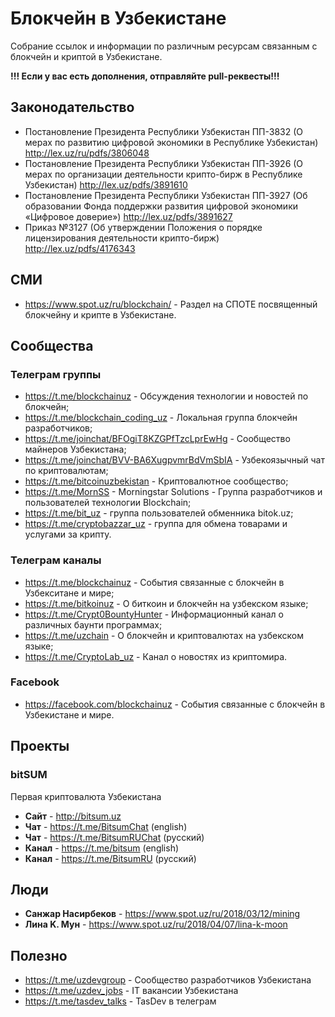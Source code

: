 # Блокчейн в Узбекистане

Собрание ссылок и информации по различным ресурсам связанным с блокчейн и криптой в Узбекистане.

**!!! Если у вас есть дополнения, отправляйте pull-реквесты!!!**

## Законодательство

* Постановление Президента Республики Узбекистан ПП-3832 (О мерах по развитию цифровой экономики в Республике Узбекистан)
http://lex.uz/ru/pdfs/3806048
* Постановление  Президента Республики Узбекистан ПП-3926 (О мерах по организации деятельности крипто-бирж в Республике Узбекистан)
http://lex.uz/pdfs/3891610
* Постановление  Президента Республики Узбекистан ПП-3927 (Об образовании Фонда поддержки развития цифровой экономики «Цифровое доверие»)
http://lex.uz/pdfs/3891627
* Приказ №3127 (Об утверждении Положения о порядке лицензирования деятельности крипто-бирж) http://lex.uz/pdfs/4176343


## СМИ

* https://www.spot.uz/ru/blockchain/ - Раздел на СПОТЕ посвященный блокчейну и крипте в Узбекистане.

## Сообщества

### Телеграм группы

* https://t.me/blockchainuz - Обсуждения технологии и новостей по блокчейн;
* https://t.me/blockchain_coding_uz - Локальная группа блокчейн разработчиков;
* https://t.me/joinchat/BFOgiT8KZGPfTzcLprEwHg - Сообщество майнеров Узбекистана;
* https://t.me/joinchat/BVV-BA6XugpvmrBdVmSbIA - Узбекоязычный чат по криптовалютам;
* https://t.me/bitcoinuzbekistan - Криптовалютное сообщество;
* https://t.me/MornSS - Morningstar Solutions - Группа разработчиков и пользователей технологии Blockchain;
* https://t.me/bit_uz - группа пользователей обменника bitok.uz;
* https://t.me/cryptobazzar_uz - группа для обмена товарами и услугами за крипту.

### Телеграм каналы

* https://t.me/blockchainuz - События связанные с блокчейн в Узбекситане и мире;
* https://t.me/bitkoinuz - О биткоин и блокчейн на узбекском языке;
* https://t.me/Crypt0BountyHunter - Информационный канал о различных баунти программах;
* https://t.me/uzchain - О блокчейн и криптовалютах на узбекском языке;
* https://t.me/CryptoLab_uz - Канал о новостях из криптомира.

### Facebook

* https://facebook.com/blockchainuz - События связанные с блокчейн в Узбекистане и мире.

## Проекты

### bitSUM

Первая криптовалюта Узбекистана
* **Сайт** - http://bitsum.uz
* **Чат** - https://t.me/BitsumChat (english)
* **Чат** - https://t.me/BitsumRUChat (русский)
* **Канал** - https://t.me/bitsum (english)
* **Канал** - https://t.me/BitsumRU (русский)

## Люди

* **Санжар Насирбеков** - https://www.spot.uz/ru/2018/03/12/mining
* **Лина K. Мун** - https://www.spot.uz/ru/2018/04/07/lina-k-moon

 ## Полезно
 
* https://t.me/uzdevgroup - Сообщество разработчиков Узбекистана
* https://t.me/uzdev_jobs - IT вакансии Узбекистана
* https://t.me/tasdev_talks - TasDev в телеграм
